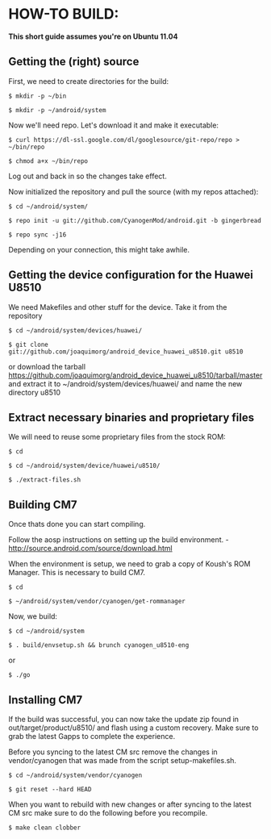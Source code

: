 HOW-TO BUILD:
=============

**This short guide assumes you're on Ubuntu 11.04**

Getting the (right) source
--------------------------

First, we need to create directories for the build:

    $ mkdir -p ~/bin

    $ mkdir -p ~/android/system

Now we'll need repo. Let's download it and make it executable:

    $ curl https://dl-ssl.google.com/dl/googlesource/git-repo/repo > ~/bin/repo
    
    $ chmod a+x ~/bin/repo

Log out and back in so the changes take effect.

Now initialized the repository and pull the source (with my repos attached):

    $ cd ~/android/system/
    
    $ repo init -u git://github.com/CyanogenMod/android.git -b gingerbread
    
    $ repo sync -j16

Depending on your connection, this might take awhile.

Getting the device configuration for the Huawei U8510
-----------------------------------------------------

We need Makefiles and other stuff for the device. Take it from the repository

    $ cd ~/android/system/devices/huawei/

    $ git clone git://github.com/joaquimorg/android_device_huawei_u8510.git u8510

or download the tarball https://github.com/joaquimorg/android_device_huawei_u8510/tarball/master and extract it to ~/android/system/devices/huawei/ and name the new directory u8510

Extract necessary binaries and proprietary files
------------------------------------------------

We will need to reuse some proprietary files from the stock ROM:

    $ cd
    
    $ cd ~/android/system/device/huawei/u8510/
    
    $ ./extract-files.sh

Building CM7
-------------
Once thats done you can start compiling.

Follow the aosp instructions on setting up the build environment. - http://source.android.com/source/download.html

When the environment is setup, we need to grab a copy of Koush's ROM Manager. This is necessary to build CM7.

    $ cd
    
    $ ~/android/system/vendor/cyanogen/get-rommanager

Now, we build:

    $ cd ~/android/system
    
    $ . build/envsetup.sh && brunch cyanogen_u8510-eng

or

    $ ./go


Installing CM7
---------------
If the build was successful, you can now take the update zip found in out/target/product/u8510/ and flash using a custom recovery. Make sure to grab the latest Gapps to complete the experience.

Before you syncing to the latest CM src remove the changes in vendor/cyanogen that was made from the script setup-makefiles.sh.

    $ cd ~/android/system/vendor/cyanogen

    $ git reset --hard HEAD

When you want to rebuild with new changes or after syncing to the latest CM src make sure to do the following before you recompile.

    $ make clean clobber


